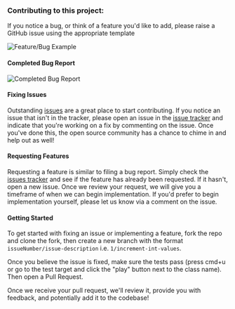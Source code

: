 ### Contributing to this project:

If you notice a bug, or think of a feature you'd like to add, please raise a GitHub issue using the appropriate template

![Feature/Bug Example](Media/bug.gif)
#### Completed Bug Report
![Completed Bug Report](Media/bugReport.png)

#### Fixing Issues
Outstanding [issues](https://github.com/froggomad/BadgeGenerator/issues) are a great place to start contributing. If you notice an issue that isn't in the tracker, please open an issue in the [issue tracker](https://github.com/froggomad/BadgeGenerator/issues) and indicate that you're working on a fix by commenting on the issue. Once you've done this, the open source community has a chance to chime in and help out as well!

#### Requesting Features
Requesting a feature is similar to filing a bug report. Simply check the [issues tracker](https://github.com/froggomad/BadgeGenerator/issues) and see if the feature has already been requested. If it hasn't, open a new issue. Once we review your request, we will give you a timeframe of when we can begin implementation. If you'd prefer to begin implementation yourself, please let us know via a comment on the issue.

#### Getting Started
To get started with fixing an issue or implementing a feature, fork the repo and clone the fork, then create a new branch with the format `issueNumber/issue-description` i.e. `1/increment-int-values`.

Once you believe the issue is fixed, make sure the tests pass (press cmd+u or go to the test target and click the "play" button next to the class name). Then open a Pull Request.

Once we receive your pull request, we'll review it, provide you with feedback, and potentially add it to the codebase!
